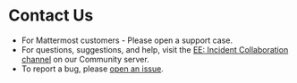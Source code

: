 # Contact Us

- For Mattermost customers - Please open a support case.
- For questions, suggestions, and help, visit the [EE: Incident Collaboration channel](https://community.mattermost.com/core/channels/ee-incident-response) on our Community server.
- To report a bug, please [open an issue](https://github.com/mattermost/mattermost-plugin-channel-export/issues).
